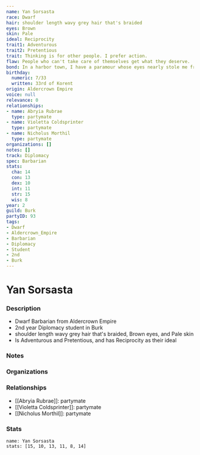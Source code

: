 ```yaml
---
name: Yan Sorsasta
race: Dwarf
hair: shoulder length wavy grey hair that's braided
eyes: Brown
skin: Pale
ideal: Reciprocity
trait1: Adventurous
trait2: Pretentious
trait: Thinking is for other people. I prefer action.
flaw: People who can't take care of themselves get what they deserve.
bond: In a harbor town, I have a paramour whose eyes nearly stole me from the sea.
birthday:
  numeric: 7/33
  written: 33rd of Korent
origin: Aldercrown Empire
voice: null
relevance: 0
relationships:
- name: Abryia Rubrae
  type: partymate
- name: Violetta Coldsprinter
  type: partymate
- name: Nicholus Morthil
  type: partymate
organizations: []
notes: []
track: Diplomacy
spec: Barbarian
stats:
  cha: 14
  con: 13
  dex: 10
  int: 11
  str: 15
  wis: 8
year: 2
guild: Burk
partyID: 93
tags:
- Dwarf
- Aldercrown_Empire
- Barbarian
- Diplomacy
- Student
- 2nd
- Burk
---
```

# Yan Sorsasta
### Description
- Dwarf Barbarian from Aldercrown Empire
- 2nd year Diplomacy student in Burk
- shoulder length wavy grey hair that's braided, Brown eyes, and Pale skin
- Is Adventurous and Pretentious, and has Reciprocity as their ideal

### Notes

### Organizations

### Relationships
- [[Abryia Rubrae]]: partymate
- [[Violetta Coldsprinter]]: partymate
- [[Nicholus Morthil]]: partymate

### Stats
```statblock
name: Yan Sorsasta
stats: [15, 10, 13, 11, 8, 14]
```